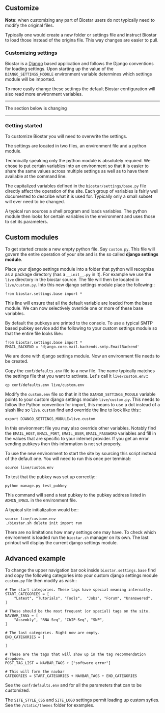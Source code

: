 ## Customize

**Note:** when customizing any part of Biostar users do not typically need to modify the original files. 

Typically one would create a new folder or settings file and instruct Biostar to load those instead of the origina file. This way changes are easier to pull.

### Customizing settings
[django]: https://www.djangoproject.com/

Biostar is a [Django][django] based application and follows the Django conventions for loading settings. Upon starting up the value of the `DJANGO_SETTINGS_MODULE` environment variable determines which settings module will be imported.

To more easily change these settings the default Biostar configuration will also read more environment variables.


- - -

The section below is changing

- - - 
 
### Getting started


To customize Biostar you will need to overwrite the settings.

The settings are located in two files, an environment file and a python module.

Technically speaking only the python module is absolutely required. We chose to
put certain variables into an environment so that it is easier to share the same
values across multiple settings as well as to have them available at the command line.

The capitalized variables defined in the ``biostar/settings/base.py`` file directly
affect the operation of the site. Each group of variables is fairly well documented
to describe what it is used for. Typically only a small subset will ever need
to be changed.

A typical run sources a shell program and loads variables. The python module then looks
for certain variables in the environment and uses those to set its parameters.

Custom modules
--------------

To get started create a new empty python file. Say ``custom.py``. This file will govern
the entire operation of your site and is the so called  **django settings module**.

Place your django settings module into a folder that python will recognize as a
package directory (has a ``__init__.py`` in it).
For example we use the ``live`` directory in the biostar source. The file will then be
located in ``live/custom.py``. Into this new django settings module place the following::

    from biostar.settings.base import *

This line will ensure that all the default variable are loaded from the base module. We
can now selectively override one or more of these base variables.

By default the pubkeys are printed to the console.
To use a typical SMTP based pubkey service add the following to your custom settings module so
that the entire file looks like::

    from biostar.settings.base import *
    EMAIL_BACKEND = 'django.core.mail.backends.smtp.EmailBackend'

We are done with django settings module. Now an environment file needs to be created.

Copy the ``conf/defaults.env`` file to a new file. The name typically matches
the settings file that you want to activate. Let's call it ``live/custom.env``::

    cp conf/defaults.env live/custom.env

Modify the ``custom.env`` file so that in it the ``DJANGO_SETTINGS_MODULE``
variable points to your custom django settings module ``live/custom.py``.
This needs to follow the Python convention for import, this means to use a dot instead of
a slash like so ``live.custom`` find and override the line to look like this::

    export DJANGO_SETTINGS_MODULE=live.custom

In this environment file you may also override other variables. Notably
find the ``EMAIL_HOST``, ``EMAIL_PORT``, ``EMAIL_USER``, ``EMAIL_PASSWORD`` variables and
fill in the values that are specific to your internet provider. If you get an
error sending pubkeys then this information is not set properly.

To use the new environment to start
the site by sourcing this script instead of the default one.
You will need to run this once per terminal::

    source live/custom.env

To test that the pubkey was set up correctly::

    python manage.py test_pubkey

This command will send a test pubkey to the pubkey address listed in ``ADMIN_EMAIL`` in the environment file.

A typical site initialization would be::

    source live/custome.env
    ./biostar.sh delete init import run

There are no limitations how many settings one may have. To check which environment is loaded run the
``biostar.sh`` manager on its own. The last printout will display the current django settings module.

Advanced example
----------------

To change the
upper navigation bar ook inside ``biostar.settings.base`` find and copy the following
categories into your custom django settings module ``custom.py`` file then modify as wish::

    # The start categories. These tags have special meaning internally.
    START_CATEGORIES = [
        "Latest", "Tutorials", "Tools",  "Jobs", "Forum", "Unanswered",
    ]

    # These should be the most frequent (or special) tags on the site.
    NAVBAR_TAGS = [
        "Assembly", "RNA-Seq", "ChIP-Seq", "SNP",
    ]

    # The last categories. Right now are empty.
    END_CATEGORIES = [

    ]

    # These are the tags that will show up in the tag recommendation dropdown.
    POST_TAG_LIST = NAVBAR_TAGS + ["software error"]

    # This will form the navbar
    CATEGORIES = START_CATEGORIES + NAVBAR_TAGS + END_CATEGORIES

See the ``conf/defaults.env`` and for all the parameters that can to be customized.

The ``SITE_STYLE_CSS`` and ``SITE_LOGO`` settings permit loading up custom sytles.
See the ``/static/themes`` folder
for examples.



